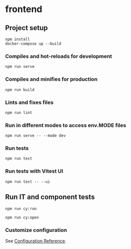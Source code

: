 # frontend

## Project setup
```
npm install
docker-compose up --build
```

### Compiles and hot-reloads for development
```
npm run serve
```

### Compiles and minifies for production
```
npm run build
```

### Lints and fixes files
```
npm run lint
```

### Run in different modes to access env.MODE files
```
npm run serve -- --mode dev
```

### Run tests
```
npm run test
```

### Run tests with Vitest UI
```
npm run test -- --ui
```

## Run IT and component tests
```
npm run cy:run
```
```
npm run cy:open
```

### Customize configuration
See [Configuration Reference](https://cli.vuejs.org/config/).
